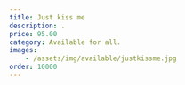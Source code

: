 ```yaml
---
title: Just kiss me
description: .
price: 95.00
category: Available for all.
images: 
    - /assets/img/available/justkissme.jpg
order: 10000
---
```

